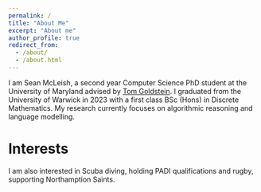 ```yaml
---
permalink: /
title: "About Me"
excerpt: "About me"
author_profile: true
redirect_from: 
  - /about/
  - /about.html
---
```

I am Sean McLeish, a second year Computer Science PhD student at the University of Maryland advised by [Tom Goldstein](https://www.cs.umd.edu/~tomg/).
I graduated from the University of Warwick in 2023 with a first class BSc (Hons) in Discrete Mathematics.
My research currently focuses on algorithmic reasoning and language modelling.

Interests
====
I am also interested in Scuba diving, holding PADI qualifications and rugby, supporting Northamption Saints.
